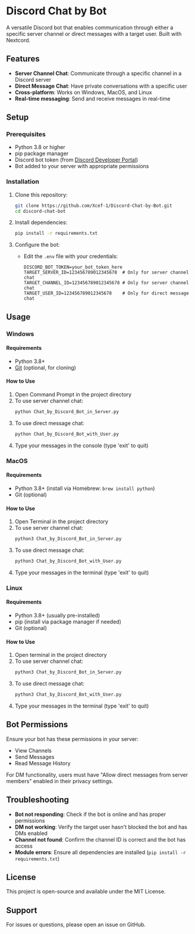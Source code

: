 # Discord Chat by Bot

A versatile Discord bot that enables communication through either a specific server channel or direct messages with a target user. Built with Nextcord.

## Features

- **Server Channel Chat**: Communicate through a specific channel in a Discord server
- **Direct Message Chat**: Have private conversations with a specific user
- **Cross-platform**: Works on Windows, MacOS, and Linux
- **Real-time messaging**: Send and receive messages in real-time

## Setup

### Prerequisites

- Python 3.8 or higher
- pip package manager
- Discord bot token (from [Discord Developer Portal](https://discord.com/developers/applications))
- Bot added to your server with appropriate permissions

### Installation

1. Clone this repository:
   ```bash
   git clone https://github.com/Xcef-1/Discord-Chat-by-Bot.git
   cd discord-chat-bot
   ```

2. Install dependencies:
   ```bash
   pip install -r requirements.txt
   ```

3. Configure the bot:
   - Edit the `.env` file with your credentials:
     ```
     DISCORD_BOT_TOKEN=your_bot_token_here
     TARGET_SERVER_ID=123456789012345678  # Only for server channel chat
     TARGET_CHANNEL_ID=123456789012345678 # Only for server channel chat
     TARGET_USER_ID=123456789012345678    # Only for direct message chat
     ```

## Usage

### Windows

#### Requirements
- Python 3.8+
- [Git](https://git-scm.com/downloads/win) (optional, for cloning)

#### How to Use
1. Open Command Prompt in the project directory
2. To use server channel chat:
   ```cmd
   python Chat_by_Discord_Bot_in_Server.py
   ```
3. To use direct message chat:
   ```cmd
   python Chat_by_Discord_Bot_with_User.py
   ```
4. Type your messages in the console (type 'exit' to quit)

### MacOS

#### Requirements
- Python 3.8+ (install via Homebrew: `brew install python`)
- Git (optional)

#### How to Use
1. Open Terminal in the project directory
2. To use server channel chat:
   ```bash
   python3 Chat_by_Discord_Bot_in_Server.py
   ```
3. To use direct message chat:
   ```bash
   python3 Chat_by_Discord_Bot_with_User.py
   ```
4. Type your messages in the terminal (type 'exit' to quit)

### Linux

#### Requirements
- Python 3.8+ (usually pre-installed)
- pip (install via package manager if needed)
- Git (optional)

#### How to Use
1. Open terminal in the project directory
2. To use server channel chat:
   ```bash
   python3 Chat_by_Discord_Bot_in_Server.py
   ```
3. To use direct message chat:
   ```bash
   python3 Chat_by_Discord_Bot_with_User.py
   ```
4. Type your messages in the terminal (type 'exit' to quit)

## Bot Permissions

Ensure your bot has these permissions in your server:
- View Channels
- Send Messages
- Read Message History

For DM functionality, users must have "Allow direct messages from server members" enabled in their privacy settings.

## Troubleshooting

- **Bot not responding**: Check if the bot is online and has proper permissions
- **DM not working**: Verify the target user hasn't blocked the bot and has DMs enabled
- **Channel not found**: Confirm the channel ID is correct and the bot has access
- **Module errors**: Ensure all dependencies are installed (`pip install -r requirements.txt`)

## License

This project is open-source and available under the MIT License.

## Support
For issues or questions, please open an issue on GitHub.
